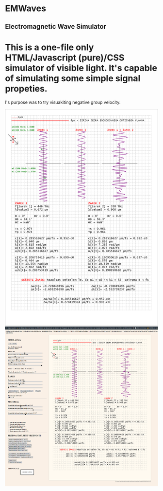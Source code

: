 # EMWaves


## Electromagnetic Wave Simulator

# This is a one-file only HTML/Javascript (pure)/CSS simulator of visible light. It's capable of simulating some simple signal propeties.
I's purpose was to try visuakiting negative group velocity.

<img src="screenshot1.png" alt="Screenshot1">
<img src="screenshot2.png" alt="Screenshot2">

